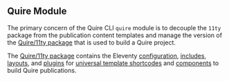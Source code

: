 ## Quire Module

The primary concern of the Quire CLI `quire` module is to decouple the `11ty` package from the publication content templates and manage the version of the [Quire/11ty package](packages/11ty) that is used to build a Quire project.

The [Quire/11ty package](packages/11ty) contains the Eleventy [configuration](packages/11ty/.eleventy.js), [includes](packages/11ty/_includes), [layouts](packages/11ty/_layouts), and [plugins](packages/11ty/_plugins) for [universal template shortcodes](packages/11ty/_plugins/shortcodes) and [components](packages/11ty/_includes/components) to build Quire publications.

